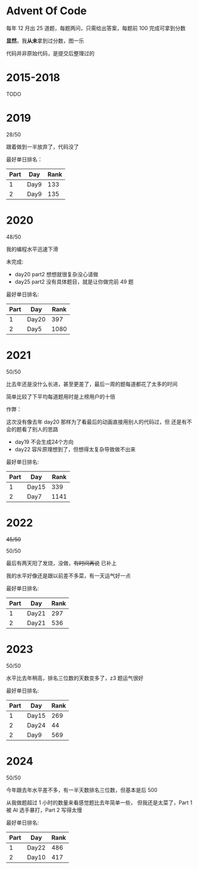 # Advent Of Code

每年 12 月出 25 道题，每题两问，只需给出答案，每题前 100 完成可拿到分数

**显然**，我**从未**拿到过分数，图一乐

代码并非原始代码，是提交后整理过的

# 2015-2018

TODO

# 2019

28/50

跟着做到一半放弃了，代码没了

最好单日排名：

| Part | Day | Rank |
| --- | --- | ---|
| 1 | Day9 | 133 |
| 2 | Day9 | 135 |

# 2020

48/50

我的编程水平迅速下滑

未完成:

- day20 part2 想想就很复杂没心请做
- day25 part2 没有具体题目，就是让你做完前 49 题

最好单日排名:

| Part | Day | Rank |
| --- | --- | --- |
| 1 | Day20 | 397 |
| 2 | Day5 | 1080 |

# 2021

50/50

比去年还是没什么长进，甚至更差了，最后一周的题每道都花了太多的时间

简单比较了下平均每道题用时是上榜用户的十倍

作弊：

这次没有像去年 day20 那样为了看最后的动画直接用别人的代码过，但
还是有不会的题看了别人的思路

- day19 不会生成24个方向
- day22 容斥原理想到了，但想得太复杂导致做不出来

最好单日排名:

| Part | Day | Rank |
| --- | --- | --- |
| 1 | Day15 | 339 |
| 2 | Day7 | 1141 |

# 2022

~~45/50~~

50/50

最后有两天阳了发烧，没做，~~有时间再说~~ 已补上

我的水平好像还是跟以前差不多菜，有一天运气好一点

最好单日排名:

| Part | Day | Rank |
| --- | --- | --- |
| 1 | Day21 | 297 |
| 2 | Day21 | 536 |


# 2023

50/50

水平比去年稍高，排名三位数的天数变多了，z3 题运气很好

最好单日排名:

| Part | Day | Rank |
| --- | --- | --- |
| 1 | Day15 | 269 |
| 2 | Day24 | 44 |
| 2 | Day9 | 569 |

# 2024

50/50

今年跟去年水平差不多，有一半天数排名三位数，但基本是后 500

从我做题超过 1 小时的数量来看感觉题比去年简单一些，
但我还是太菜了，Part 1 被 AI 选手暴打，Part 2 写得太慢

最好单日排名:

| Part | Day | Rank |
| --- | --- | --- |
| 1 | Day22 | 486 |
| 2 | Day10 | 417 |


